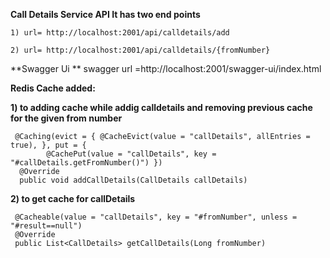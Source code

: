 **Call Details Service API
  It has two end points**
  
    1) url= http://localhost:2001/api/calldetails/add
   
    2) url= http://localhost:2001/api/calldetails/{fromNumber}
    
  **Swagger Ui **
    swagger url =http://localhost:2001/swagger-ui/index.html

**Redis Cache added:**

**1) to adding cache while addig calldetails and removing previous cache for the given from number**

 	 @Caching(evict = { @CacheEvict(value = "callDetails", allEntries = true), }, put = {
			@CachePut(value = "callDetails", key = "#callDetails.getFromNumber()") })
      @Override
      public void addCallDetails(CallDetails callDetails)
      
     
**2) to get cache for callDetails**

 	 @Cacheable(value = "callDetails", key = "#fromNumber", unless = "#result==null")
	 @Override
	 public List<CallDetails> getCallDetails(Long fromNumber)
 
 
  
  
